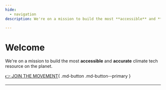 ```yaml
---
hide:
  - navigation
description: We're on a mission to build the most **accessible** and **accurate** climate tech resource on the planet.

---
```


# Welcome

We're on a mission to build the most **accessible** and **accurate** climate tech resource on the planet.

[👉 JOIN THE MOVEMENT](../solutions){ .md-button .md-button--primary }

---

<script src="https://climateclock.world/widget-v2.js" async></script>
<climate-clock />